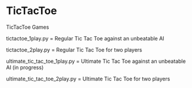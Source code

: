 # TicTacToe
TicTacToe Games

tictactoe_1play.py = Regular Tic Tac Toe against an unbeatable AI

tictactoe_2play.py = Regular Tic Tac Toe for two players

ultimate_tic_tac_toe_1play.py = Ultimate Tic Tac Toe against an unbeatable AI (in progress)

ultimate_tic_tac_toe_2play.py = Ultimate Tic Tac Toe for two players
